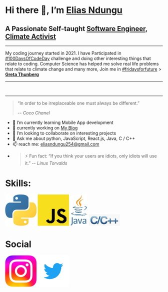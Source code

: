 # Hi there 👋, I’m [Elias Ndungu](https://twitter.com/ndungu_elias45)

## A Passionate Self-taught [Software Engineer](https://en.wikipedia.org/wiki/Software_engineering), [Climate  Activist](https://en.wikipedia.org/wiki/Climate_movement)
---
My coding journey started in 2021. I have Participated in [#100DaysOfCodeDay](https://www.100daysofcode.com/) challenge and doing
 other interesting things that relate to coding. Computer Science has helped me solve real life problems that relate to climate change and many more, Join me in [#fridaysforfuture](https://fridaysforfuture.org/) > [**Greta Thunberg**](https://en.wikipedia.org/wiki/Greta_Thunberg)

---
<br />

---
> “In order to be irreplaceable one must always be different.”
>
> -- <cite>*Coco Chanel*</cite>


- 🌱 I’m currently learning Mobile App development
- 🌱 currently working on [My Blog](https://eliasndungu.github.io/eliasndungu.io/)
- 👯 I’m looking to collaborate on interesting projects
- 💬 Ask me about python, JavaScript, React.js, Java, C / C++
- 📫 reach me: eliasndungu254@gmail.com
- >⚡ Fun fact: “If you think your users are idiots, only idiots will use it.”
 -- *Linus Torvalds*

# **Skills:**
[![python](after/py.png)](https://www.python.org/) [![javascript](after/js.png)](https://www.javascript.com/) [![java](after/java.png)](https://www.java.com/en/) [![c++](after/c++.png)](https://en.wikipedia.org/wiki/C%2B%2B)

# **Social**
[![instagram](after/ig.png)](https://www.instagram.com/ndungu_elias_45/) [![twitter](after/twitter.png)](https://twitter.com/ndungu_elias45)

